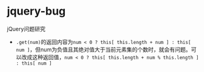 jquery-bug
==========

jQuery问题研究

- `.get(num)`的返回内容为`num < 0 ? this[ this.length + num ] : this[ num ]`，但num为负值且其绝对值大于当前元素集的个数时，就会有问题。可以改成这种返回值，`num < 0 ? this[ this.length + num % this.length ] : this[ num ]`
